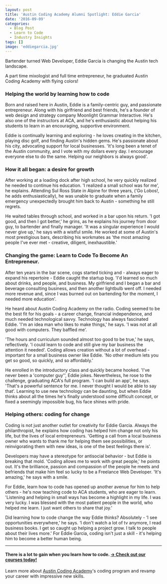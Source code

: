 ```yaml
---
layout: post
title: 'Austin Coding Academy Alumni Spotlight: Eddie Garcia'
date: '2016-09-09'
categories:
  - Blog Post
  - Learn to Code
  - Industry Insights
tags: []
image: 'eddiegarcia.jpg'
---
```


Bartender turned Web Developer, Eddie Garcia is changing the Austin tech landscape.

A part time mixologist and full time entrepreneur, he graduated Austin Coding Academy with flying colors!


### **Helping the world by learning how to code**

Born and raised here in Austin, Eddie is a family-centric guy, and passionate entrepreneur. Along with his girlfriend and best friends, he's a founder of web design and strategy company Moonlight Grammar Interactive. He's also one of the instructors at ACA, and he's enthusiastic about helping his students to learn in an encouraging, supportive environment.

Eddie is continually learning and exploring - he loves creating in the kitchen, playing disc golf, and finding Austin's hidden gems. He's passionate about his city, advocating support for local businesses. 'It's long been a tenet of the Austin community, and I vote with my dollars every day. I encourage everyone else to do the same. Helping our neighbors is always good'.



### **How it all began: a desire for growth**

After working at a loading dock after high school, he very quickly realized he needed to continue his education. 'I realized a small school was for me', he explains. Attending Sul Ross State in Alpine for three years, ('Go Lobos!, he adds enthusiastically), he was unable to graduate when a family emergency unexpectedly brought him back to Austin - something he still regrets.

He waited tables through school, and worked in a bar upon his return. 'I got good, and then I got better,' he grins, as he explains his journey from door guy, to bartender and finally manager. 'It was a singular experience I would never give up,' he says with a wistful smile. He worked at some of Austin's most prestigious bars, describing his workmates as 'the most amazing people I've ever met - creative, diligent, inexhaustible.'



### **Changing the game: Learn to Code To Become An Entrepreneur.**

After ten years in the bar scene, cogs started ticking and - always eager to expand his repertoire - Eddie caught the startup bug. 'I'd learned so much about drinks, and people, and business. My girlfriend and I began a bar and beverage consulting business, and then another lightbulb went off. I needed more revenue and, since I was burned out on bartending for the moment, I needed more education'.

He heard about Austin Coding Academy on the radio. Coding seemed to be the best fit for his goals - a career change, financial independence, and much needed technological savvy. Technology has always fascinated Eddie. 'I'm an idea man who likes to make things,' he says. 'I was not at all good with computers. They baffled me'.

'The hours and curriculum sounded almost too good to be true,' he says, reflectively. 'I could learn to code and still give my bar business the attention it needed'. Coding allows creation without a lot of overhead - important for a small business owner like Eddie. 'No other medium lets you get so good, so quickly, and so affordably.'

He enrolled in the introductory class and quickly became hooked. 'I've never been a 'computer guy'', Eddie jokes. Nevertheless, he rose to the challenge, graduating ACA's full program. 'I can build an app', he says. 'That's a powerful sentence for me. I never thought I would be able to say that'. Learning to use new technology can be daunting, but when Eddie thinks about all the times he's finally understood some difficult concept, or fixed a seemingly impossible bug, his face shines with pride.



### **Helping others: coding for change**

Coding is not just another outlet for creativity for Eddie Garcia. Always the philanthropist, he explains how coding has helped him change not only his life, but the lives of local entrepreneurs. 'Getting a call from a local business owner who wants to thank me for helping them see possibilities, or reinvigorating them with new ideas, is one of the best feelings there is'.

Developers may have a stereotype for antisocial behavior - but Eddie is breaking that mold. 'Coding allows me to work with great people,' he points out. It's the brilliance, passion and compassion of the people he meets and befriends that make him feel so lucky to be a Freelance Web Developer. 'It's amazing,' he says with a smile.

For Eddie, learn how to code has opened up another avenue for him to help others - he's now teaching code to ACA students, who are eager to learn. 'Listening and helping in small ways has become a highlight in my life. I was very lucky. I was blessed with the most patient people in the world, who helped me learn. I just want others to share that joy.'

<span style="font-weight: 400;">Did learning how to code change the way Eddie thinks? Absolutely - ‘I see opportunities everywhere,' he says. ‘I don't watch a lot of tv anymore, I read business books. I get so caught up helping a project grow. I talk to people about their lives more.' For Eddie Garcia, coding isn't just a skill - it's helping him to become a better human being.



--------------------------------------------------------------------------------

#### **There is a lot to gain when you learn how to code.** [→ Check out our courses today!](//www.austincodingacademy.com/courses/)



Learn more about [Austin Coding Academy](//www.austincodingacademy.com/)'s coding program and revamp your career with impressive new skills.

